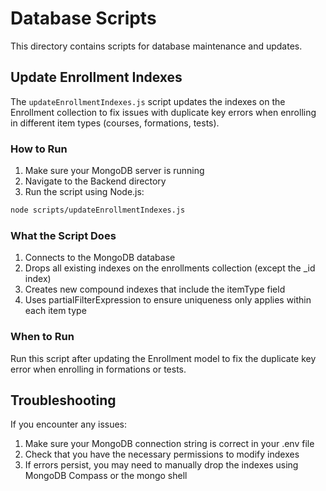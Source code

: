 # Database Scripts

This directory contains scripts for database maintenance and updates.

## Update Enrollment Indexes

The `updateEnrollmentIndexes.js` script updates the indexes on the Enrollment collection to fix issues with duplicate key errors when enrolling in different item types (courses, formations, tests).

### How to Run

1. Make sure your MongoDB server is running
2. Navigate to the Backend directory
3. Run the script using Node.js:

```bash
node scripts/updateEnrollmentIndexes.js
```

### What the Script Does

1. Connects to the MongoDB database
2. Drops all existing indexes on the enrollments collection (except the _id index)
3. Creates new compound indexes that include the itemType field
4. Uses partialFilterExpression to ensure uniqueness only applies within each item type

### When to Run

Run this script after updating the Enrollment model to fix the duplicate key error when enrolling in formations or tests.

## Troubleshooting

If you encounter any issues:

1. Make sure your MongoDB connection string is correct in your .env file
2. Check that you have the necessary permissions to modify indexes
3. If errors persist, you may need to manually drop the indexes using MongoDB Compass or the mongo shell

